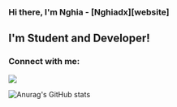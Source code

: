 ### Hi there, I'm Nghia - [Nghiadx][website] 

## I'm Student and Developer!

### Connect with me: 
<img src="{https://img.shields.io/badge/Facebook-1877F2?style=for-the-badge&logo=facebook&logoColor=white}" />

![Anurag's GitHub stats](https://github-readme-stats.vercel.app/api?username=nguyenhieunghia2001&show_icons=true&theme=radical)

